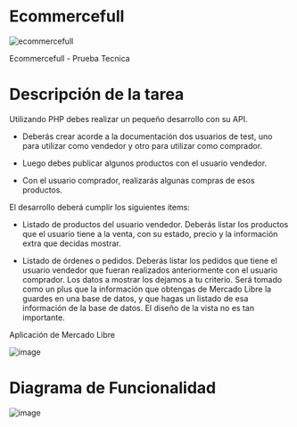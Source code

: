 # Ecommercefull
![ecommercefull](https://github.com/user-attachments/assets/bc5736e3-4c11-463d-b6e1-b23c11ba2ab1)

Ecommercefull - Prueba Tecnica

# Descripción de la tarea

Utilizando PHP debes realizar un pequeño desarrollo con su API.


- Deberás crear acorde a la documentación dos usuarios de test, uno para utilizar como
vendedor y otro para utilizar como comprador.


- Luego debes publicar algunos productos con el usuario vendedor.
- Con el usuario comprador, realizarás algunas compras de esos productos.

El desarrollo deberá cumplir los siguientes items:
- Listado de productos del usuario vendedor.
Deberás listar los productos que el usuario tiene a la venta, con su estado, precio y la
información extra que decidas mostrar.

- Listado de órdenes o pedidos.
Deberás listar los pedidos que tiene el usuario vendedor que fueran realizados
anteriormente con el usuario comprador. Los datos a mostrar los dejamos a tu criterio.
Será tomado como un plus que la información que obtengas de Mercado Libre la guardes en
una base de datos, y que hagas un listado de esa información de la base de datos. El diseño
de la vista no es tan importante.

Aplicación de Mercado Libre

![image](https://github.com/user-attachments/assets/8262cef6-fdd0-4559-9c08-ebaba1e7c425)

# Diagrama de Funcionalidad
![image](https://github.com/user-attachments/assets/dca31ed5-3903-4d9e-92bc-c3564528c8cf)
